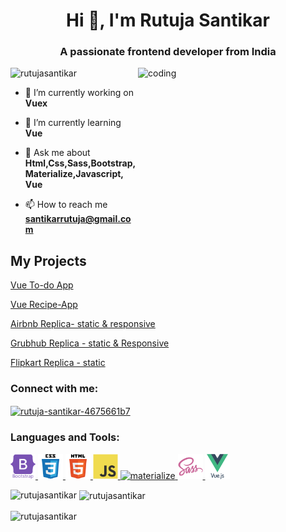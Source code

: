 <h1 align="center">Hi 👋, I'm Rutuja Santikar</h1>
<h3 align="center">A passionate frontend developer from India</h3>
<img align="right" alt="coding" width="300" height="250" src="https://img.freepik.com/premium-vector/girl-coding-with-laptop-illustration_418302-2384.jpg">

<p align="left"> <img src="https://komarev.com/ghpvc/?username=rutujasantikar&label=Profile%20views&color=0e75b6&style=flat" alt="rutujasantikar" /> </p>

- 🔭 I’m currently working on **Vuex**

- 🌱 I’m currently learning **Vue**

- 💬 Ask me about **Html,Css,Sass,Bootstrap, Materialize,Javascript, Vue**

- 📫 How to reach me **santikarrutuja@gmail.com**
<h2 align="left">My Projects</h2>
<p align="left"><a href="https://dashing-gelato-vuetodoapp.netlify.app/">Vue To-do App </a> </p>
<p align="left"><a href="https://tastyyfoodrecipes.netlify.app/">Vue Recipe-App </a> </p>
<p align="left"><a href="https://unrivaled-pie-58ad43-airbnb-replica.netlify.app/">Airbnb Replica- static & responsive </a> </p>
<p align="left"><a href="https://rutujasantikar.github.io/grubhub-replica/">Grubhub Replica - static & Responsive</a> </p>
<p align="left"><a href="https://rutujasantikar.github.io/flipkrt-replica/">Flipkart Replica - static </a> </p>

<h3 align="left">Connect with me:</h3>
<p align="left">
<a href="https://linkedin.com/in/rutuja-santikar-4675661b7" target="blank"><img align="center" src="https://raw.githubusercontent.com/rahuldkjain/github-profile-readme-generator/master/src/images/icons/Social/linked-in-alt.svg" alt="rutuja-santikar-4675661b7" height="30" width="40" /></a>
</p>

<h3 align="left">Languages and Tools:</h3>
<p align="left"> <a href="https://getbootstrap.com" target="_blank" rel="noreferrer"> <img src="https://raw.githubusercontent.com/devicons/devicon/master/icons/bootstrap/bootstrap-plain-wordmark.svg" alt="bootstrap" width="40" height="40"/> </a> <a href="https://www.w3schools.com/css/" target="_blank" rel="noreferrer"> <img src="https://raw.githubusercontent.com/devicons/devicon/master/icons/css3/css3-original-wordmark.svg" alt="css3" width="40" height="40"/> </a> <a href="https://www.w3.org/html/" target="_blank" rel="noreferrer"> <img src="https://raw.githubusercontent.com/devicons/devicon/master/icons/html5/html5-original-wordmark.svg" alt="html5" width="40" height="40"/> </a> <a href="https://developer.mozilla.org/en-US/docs/Web/JavaScript" target="_blank" rel="noreferrer"> <img src="https://raw.githubusercontent.com/devicons/devicon/master/icons/javascript/javascript-original.svg" alt="javascript" width="40" height="40"/> </a> <a href="https://materializecss.com/" target="_blank" rel="noreferrer"> <img src="https://raw.githubusercontent.com/prplx/svg-logos/5585531d45d294869c4eaab4d7cf2e9c167710a9/svg/materialize.svg" alt="materialize" width="40" height="40"/> </a> <a href="https://sass-lang.com" target="_blank" rel="noreferrer"> <img src="https://raw.githubusercontent.com/devicons/devicon/master/icons/sass/sass-original.svg" alt="sass" width="40" height="40"/> </a> <a href="https://vuejs.org/" target="_blank" rel="noreferrer"> <img src="https://raw.githubusercontent.com/devicons/devicon/master/icons/vuejs/vuejs-original-wordmark.svg" alt="vuejs" width="40" height="40"/> </a> </p>

<p><img align="left" src="https://github-readme-stats.vercel.app/api/top-langs?username=rutujasantikar&show_icons=true&locale=en&layout=compact" alt="rutujasantikar" /></p>

<p>&nbsp;<img align="center" src="https://github-readme-stats.vercel.app/api?username=rutujasantikar&show_icons=true&locale=en" alt="rutujasantikar" /></p>

<p><img align="center" src="https://github-readme-streak-stats.herokuapp.com/?user=rutujasantikar&" alt="rutujasantikar" /></p>


















